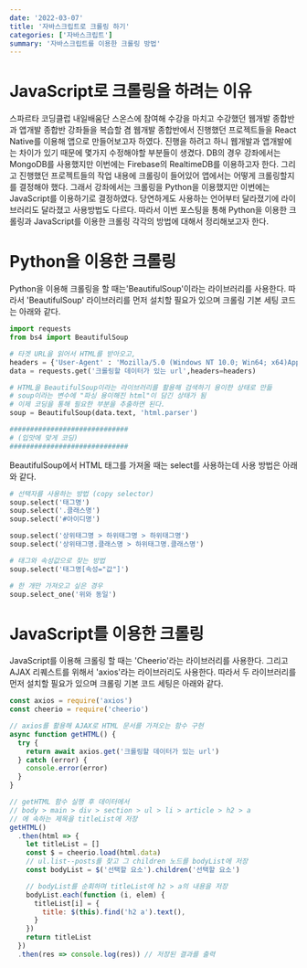 ```yaml
---
date: '2022-03-07'
title: '자바스크립트로 크롤링 하기'
categories: ['자바스크립트']
summary: '자바스크립트를 이용한 크롤링 방법'
---
```


# JavaScript로 크롤링을 하려는 이유

스파르타 코딩클럽 내일배움단 스온스에 참여해 수강을 마치고 수강했던 웹개발 종합반과 앱개발 종합반 강좌들을 복습할 겸 웹개발 종합반에서 진행했던 프로젝트들을 React Native를 이용해 앱으로 만들어보고자 하였다. 진행을 하려고 하니 웹개발과 앱개발에는 차이가 있기 때문에 몇가지 수정해야할 부분들이 생겼다. DB의 경우 강좌에서는 MongoDB를 사용했지만 이번에는 Firebase의 RealtimeDB를 이용하고자 한다. 그리고 진행했던 프로젝트들의 작업 내용에 크롤링이 들어있어 앱에서는 어떻게 크롤링할지를 결정해야 했다. 그래서 강좌에서는 크롤링을 Python을 이용했지만 이번에는 JavaScript를 이용하기로 결정하였다. 당연하게도 사용하는 언어부터 달라졌기에 라이브러리도 달라졌고 사용방법도 다르다. 따라서 이번 포스팅을 통해 Python을 이용한 크롤링과 JavaScript를 이용한 크롤링 각각의 방법에 대해서 정리해보고자 한다.

# Python을 이용한 크롤링

Python을 이용해 크롤링을 할 때는'BeautifulSoup'이라는 라이브러리를 사용한다. 따라서 'BeautifulSoup' 라이브러리를 먼저 설치할 필요가 있으며 크롤링 기본 세팅 코드는 아래와 같다.

```python
import requests
from bs4 import BeautifulSoup

# 타겟 URL을 읽어서 HTML를 받아오고,
headers = {'User-Agent' : 'Mozilla/5.0 (Windows NT 10.0; Win64; x64)AppleWebKit/537.36 (KHTML, like Gecko) Chrome/73.0.3683.86 Safari/537.36'}
data = requests.get('크롤링할 데이터가 있는 url',headers=headers)

# HTML을 BeautifulSoup이라는 라이브러리를 활용해 검색하기 용이한 상태로 만듦
# soup이라는 변수에 "파싱 용이해진 html"이 담긴 상태가 됨
# 이제 코딩을 통해 필요한 부분을 추출하면 된다.
soup = BeautifulSoup(data.text, 'html.parser')

#############################
# (입맛에 맞게 코딩)
#############################
```

BeautifulSoup에서 HTML 태그를 가져올 때는 select를 사용하는데 사용 방법은 아래와 같다.

```python
# 선택자를 사용하는 방법 (copy selector)
soup.select('태그명')
soup.select('.클래스명')
soup.select('#아이디명')

soup.select('상위태그명 > 하위태그명 > 하위태그명')
soup.select('상위태그명.클래스명 > 하위태그명.클래스명')

# 태그와 속성값으로 찾는 방법
soup.select('태그명[속성="값"]')

# 한 개만 가져오고 싶은 경우
soup.select_one('위와 동일')
```

# JavaScript를 이용한 크롤링

JavaScript를 이용해 크롤링 할 때는 'Cheerio'라는 라이브러리를 사용한다. 그리고 AJAX 리퀘스트를 위해서 'axios'라는 라이브러리도 사용한다. 따라서 두 라이브러리를 먼저 설치할 필요가 있으며 크롤링 기본 코드 세팅은 아래와 같다.

```javascript
const axios = require('axios')
const cheerio = require('cheerio')

// axios를 활용해 AJAX로 HTML 문서를 가져오는 함수 구현
async function getHTML() {
  try {
    return await axios.get('크롤링할 데이터가 있는 url')
  } catch (error) {
    console.error(error)
  }
}

// getHTML 함수 실행 후 데이터에서
// body > main > div > section > ul > li > article > h2 > a
// 에 속하는 제목을 titleList에 저장
getHTML()
  .then(html => {
    let titleList = []
    const $ = cheerio.load(html.data)
    // ul.list--posts를 찾고 그 children 노드를 bodyList에 저장
    const bodyList = $('선택할 요소').children('선택할 요소')

    // bodyList를 순회하며 titleList에 h2 > a의 내용을 저장
    bodyList.each(function (i, elem) {
      titleList[i] = {
        title: $(this).find('h2 a').text(),
      }
    })
    return titleList
  })
  .then(res => console.log(res)) // 저장된 결과를 출력
```
